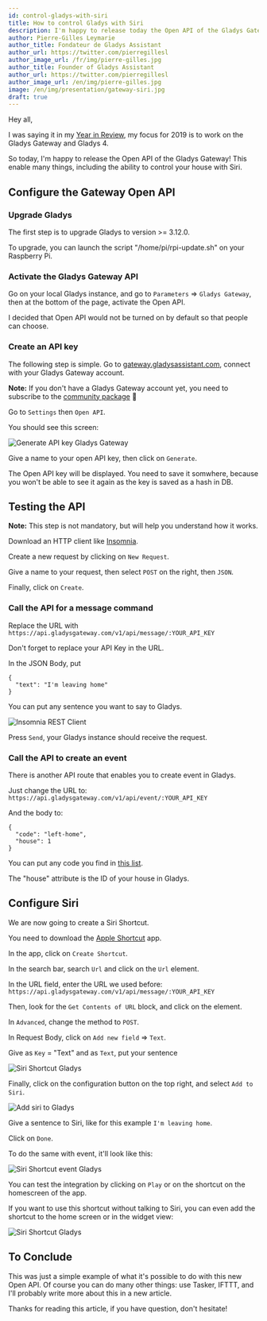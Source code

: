 ```yaml
---
id: control-gladys-with-siri
title: How to control Gladys with Siri
description: I'm happy to release today the Open API of the Gladys Gateway, enabling the use of Gladys with Siri.
author: Pierre-Gilles Leymarie
author_title: Fondateur de Gladys Assistant
author_url: https://twitter.com/pierregillesl
author_image_url: /fr/img/pierre-gilles.jpg
author_title: Founder of Gladys Assistant
author_url: https://twitter.com/pierregillesl
author_image_url: /en/img/pierre-gilles.jpg
image: /en/img/presentation/gateway-siri.jpg
draft: true
---
```


Hey all,

I was saying it in my [Year in Review](/en/article/2018-year-review-of-gladys-assistant), my focus for 2019 is to work on the Gladys Gateway and Gladys 4.

So today, I'm happy to release the Open API of the Gladys Gateway! This enable many things, including the ability to control your house with Siri.

<!--truncate-->

## Configure the Gateway Open API

### Upgrade Gladys

The first step is to upgrade Gladys to version >= 3.12.0.

To upgrade, you can launch the script "/home/pi/rpi-update.sh" on your Raspberry Pi.

### Activate the Gladys Gateway API

Go on your local Gladys instance, and go to `Parameters` => `Gladys Gateway`, then at the bottom of the page, activate the Open API.

I decided that Open API would not be turned on by default so that people can choose.

### Create an API key

The following step is simple. Go to [gateway.gladysassistant.com](https://gateway.gladysassistant.com), connect with your Gladys Gateway account.

**Note:** If you don't have a Gladys Gateway account yet, you need to subscribe to the [community package](/en/gladys-community-package/) 🙂

Go to `Settings` then `Open API`.

You should see this screen:

![Generate API key Gladys Gateway](/en/img/articles/siri-gateway/generate-api-key.jpg)

Give a name to your open API key, then click on `Generate`.

The Open API key will be displayed. You need to save it somwhere, because you won't be able to see it again as the key is saved as a hash in DB.

## Testing the API

**Note:** This step is not mandatory, but will help you understand how it works.

Download an HTTP client like [Insomnia](https://insomnia.rest/).

Create a new request by clicking on `New Request`.

Give a name to your request, then select `POST` on the right, then `JSON`.

Finally, click on `Create`.

### Call the API for a message command

Replace the URL with `https://api.gladysgateway.com/v1/api/message/:YOUR_API_KEY`

Don't forget to replace your API Key in the URL.

In the JSON Body, put

```
{
  "text": "I'm leaving home"
}
```

You can put any sentence you want to say to Gladys.

![Insomnia REST Client](/en/img/articles/siri-gateway/insomnia.jpg)

Press `Send`, your Gladys instance should receive the request.

### Call the API to create an event

There is another API route that enables you to create event in Gladys.

Just change the URL to: `https://api.gladysgateway.com/v1/api/event/:YOUR_API_KEY`

And the body to:

```
{
  "code": "left-home",
  "house": 1
}
```

You can put any code you find in [this list](https://github.com/GladysAssistant/gladys-data/blob/master/events/en.json).

The "house" attribute is the ID of your house in Gladys.

## Configure Siri

We are now going to create a Siri Shortcut.

You need to download the [Apple Shortcut](https://itunes.apple.com/us/app/shortcuts/id915249334?mt=8) app.

In the app, click on `Create Shortcut`.

In the search bar, search `Url` and click on the `Url` element.

In the URL field, enter the URL we used before: `https://api.gladysgateway.com/v1/api/message/:YOUR_API_KEY`

Then, look for the `Get Contents of URL` block, and click on the element.

In `Advanced`, change the method to `POST`.

In Request Body, click on `Add new field` => `Text`.

Give as `Key` = "Text" and as `Text`, put your sentence

![Siri Shortcut Gladys](/en/img/articles/siri-gateway/leaving-home-en.jpg)

Finally, click on the configuration button on the top right, and select `Add to Siri`.

![Add siri to Gladys](/en/img/articles/siri-gateway/add-to-siri.jpg)

Give a sentence to Siri, like for this example `I'm leaving home`.

Click on `Done`.

To do the same with event, it'll look like this:

![Siri Shortcut event Gladys](/en/img/articles/siri-gateway/event-left-home.jpg)

You can test the integration by clicking on `Play` or on the shortcut on the homescreen of the app.

If you want to use this shortcut without talking to Siri, you can even add the shortcut to the home screen or in the widget view:

![Siri Shortcut Gladys](/en/img/articles/siri-gateway/siri-shortcut-en.jpg)

## To Conclude

This was just a simple example of what it's possible to do with this new Open API. Of course you can do many other things: use Tasker, IFTTT, and I'll probably write more about this in a new article.

Thanks for reading this article, if you have question, don't hesitate!

